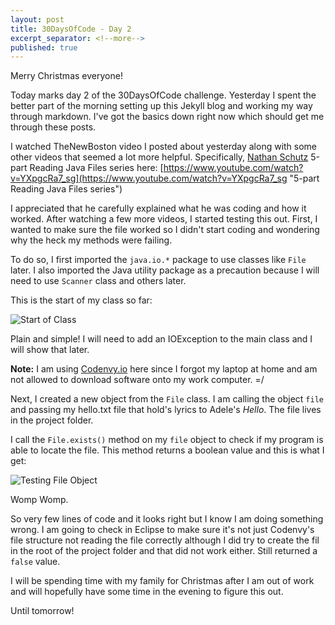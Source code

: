```yaml
---
layout: post
title: 30DaysOfCode - Day 2
excerpt_separator: <!--more-->
published: true
---
```


Merry Christmas everyone! 

Today marks day 2 of the 30DaysOfCode challenge. Yesterday I spent the better part of the morning setting up this Jekyll blog and working my way through markdown. I've got the basics down right now which should get me through these posts.

I watched TheNewBoston video I posted about yesterday along with some other videos that seemed a lot more helpful. Specifically, [Nathan Schutz](https://www.youtube.com/channel/UCbJnFSkT67nSK2oxQjoKvRg "Nathan Schutz Youtube Channel") 5-part Reading Java Files series here: [https://www.youtube.com/watch?v=YXpgcRa7_sg](https://www.youtube.com/watch?v=YXpgcRa7_sg "5-part Reading Java Files series")

I appreciated that he carefully explained what he was coding and how it worked. After watching a few more videos, I started testing this out. First, I wanted to make sure the file worked so I didn't start coding and wondering why the heck my methods were failing.

To do so, I first imported the ```java.io.*``` package to use classes like ```File``` later. I also imported the Java utility package as a precaution because I will need to use ```Scanner``` class and others later. 

This is the start of my class so far:
<!--more-->
![Start of Class]({{site.baseurl}}/_posts/Fello--StartOfClass.PNG)

Plain and simple! I will need to add an IOException to the main class and I will show that later.

**Note:** I am using [Codenvy.io](Codenvy.io "Codenvy") here since I forgot my laptop at home and am not allowed to download software onto my work computer. =/ 

Next, I created a new object from the ```File``` class. I am calling the object ```file``` and passing my hello.txt file that hold's lyrics to Adele's _Hello_. The file lives in the project folder.

I call the ```File.exists()``` method on my ```file``` object to check if my program is able to locate the file. This method returns a boolean value and this is what I get:

![Testing File Object]({{site.baseurl}}/_posts/Fello--TestingFileObject.PNG)

Womp Womp.

So very few lines of code and it looks right but I know I am doing something wrong. I am going to check in Eclipse to make sure it's not just Codenvy's file structure not reading the file correctly although I did try to create the fil in the root of the project folder and that did not work either. Still returned a ```false``` value.

I will be spending time with my family for Christmas after I am out of work and will hopefully have some time in the evening to figure this out.

Until tomorrow! 









